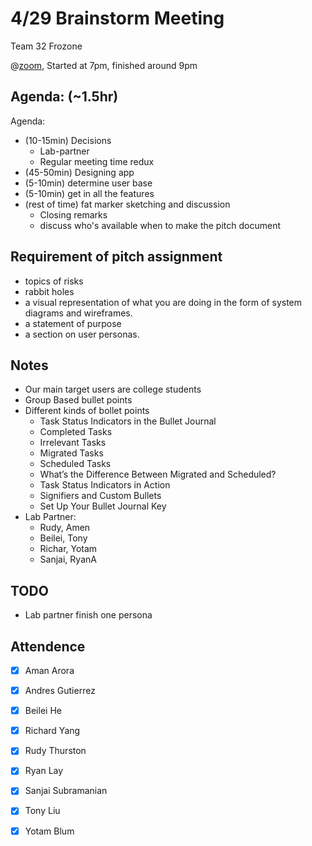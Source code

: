 # 4/29 Brainstorm Meeting

Team 32 Frozone

@[zoom](https://ucsd.zoom.us/j/96112780810), Started at 7pm, finished around 9pm


## Agenda: (~1.5hr)
Agenda:
 - (10-15min) Decisions
    - Lab-partner
    - Regular meeting time redux
 - (45-50min) Designing app
 - (5-10min) determine user base
 - (5-10min) get in all the features
 - (rest of time) fat marker sketching and discussion
    - Closing remarks
    - discuss who's available when to make the pitch document

## Requirement of pitch assignment
 - topics of risks  
 - rabbit holes 
 - a visual representation of what you are doing in the form of system diagrams and wireframes.  
 - a statement of purpose 
 - a section on user personas.

## Notes
 - Our main target users are college students
 - Group Based bullet points
 - Different kinds of bollet points
     - Task Status Indicators in the Bullet Journal
     - Completed Tasks
     - Irrelevant Tasks
     - Migrated Tasks
     - Scheduled Tasks
     - What’s the Difference Between Migrated and Scheduled?
     - Task Status Indicators in Action
     - Signifiers and Custom Bullets
     - Set Up Your Bullet Journal Key
 - Lab Partner:
    - Rudy, Amen
    - Beilei, Tony
    - Richar, Yotam
    - Sanjai, RyanA

## TODO
 - Lab partner finish one persona
     

## Attendence
 - [X] Aman Arora
 - [X] Andres Gutierrez
 - [X] Beilei He
 - [X] Richard Yang
 - [X] Rudy Thurston
 - [X] Ryan Lay
 - [X] Sanjai Subramanian
 - [X] Tony Liu
 - [X] Yotam Blum

